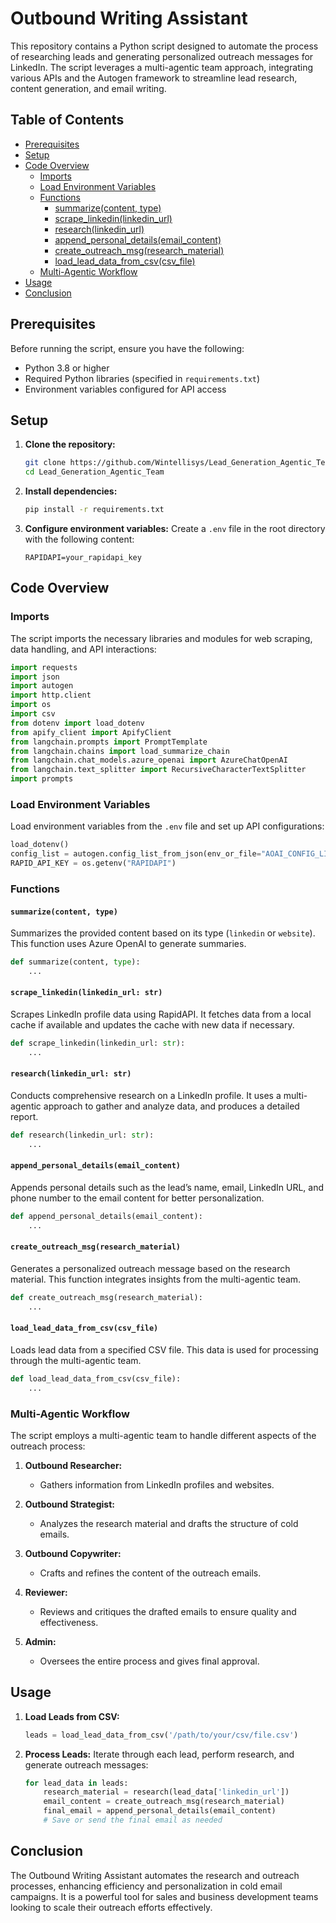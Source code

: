 # Outbound Writing Assistant

This repository contains a Python script designed to automate the process of researching leads and generating personalized outreach messages for LinkedIn. The script leverages a multi-agentic team approach, integrating various APIs and the Autogen framework to streamline lead research, content generation, and email writing.

## Table of Contents

- [Prerequisites](#prerequisites)
- [Setup](#setup)
- [Code Overview](#code-overview)
  - [Imports](#imports)
  - [Load Environment Variables](#load-environment-variables)
  - [Functions](#functions)
    - [summarize(content, type)](#summarizecontent-type)
    - [scrape_linkedin(linkedin_url)](#scrape_linkedinlinkedin_url-str)
    - [research(linkedin_url)](#researchlinkedin_url-str)
    - [append_personal_details(email_content)](#append_personal_detailsemail_content)
    - [create_outreach_msg(research_material)](#create_outreach_msgresearch_material)
    - [load_lead_data_from_csv(csv_file)](#load_lead_data_from_csvcsv_file)
  - [Multi-Agentic Workflow](#multi-agentic-workflow)
- [Usage](#usage)
- [Conclusion](#conclusion)

## Prerequisites

Before running the script, ensure you have the following:

- Python 3.8 or higher
- Required Python libraries (specified in `requirements.txt`)
- Environment variables configured for API access

## Setup

1. **Clone the repository:**
   ```bash
   git clone https://github.com/Wintellisys/Lead_Generation_Agentic_Team.git
   cd Lead_Generation_Agentic_Team
   ```

2. **Install dependencies:**
   ```bash
   pip install -r requirements.txt
   ```

3. **Configure environment variables:**
   Create a `.env` file in the root directory with the following content:
   ```env
   RAPIDAPI=your_rapidapi_key
   ```

## Code Overview

### Imports

The script imports the necessary libraries and modules for web scraping, data handling, and API interactions:

```python
import requests
import json
import autogen
import http.client
import os
import csv
from dotenv import load_dotenv
from apify_client import ApifyClient
from langchain.prompts import PromptTemplate
from langchain.chains import load_summarize_chain
from langchain.chat_models.azure_openai import AzureChatOpenAI
from langchain.text_splitter import RecursiveCharacterTextSplitter
import prompts
```

### Load Environment Variables

Load environment variables from the `.env` file and set up API configurations:

```python
load_dotenv()
config_list = autogen.config_list_from_json(env_or_file="AOAI_CONFIG_LIST")
RAPID_API_KEY = os.getenv("RAPIDAPI")
```

### Functions

#### `summarize(content, type)`

Summarizes the provided content based on its type (`linkedin` or `website`). This function uses Azure OpenAI to generate summaries.

```python
def summarize(content, type):
    ...
```

#### `scrape_linkedin(linkedin_url: str)`

Scrapes LinkedIn profile data using RapidAPI. It fetches data from a local cache if available and updates the cache with new data if necessary.

```python
def scrape_linkedin(linkedin_url: str):
    ...
```

#### `research(linkedin_url: str)`

Conducts comprehensive research on a LinkedIn profile. It uses a multi-agentic approach to gather and analyze data, and produces a detailed report.

```python
def research(linkedin_url: str):
    ...
```

#### `append_personal_details(email_content)`

Appends personal details such as the lead’s name, email, LinkedIn URL, and phone number to the email content for better personalization.

```python
def append_personal_details(email_content):
    ...
```

#### `create_outreach_msg(research_material)`

Generates a personalized outreach message based on the research material. This function integrates insights from the multi-agentic team.

```python
def create_outreach_msg(research_material):
    ...
```

#### `load_lead_data_from_csv(csv_file)`

Loads lead data from a specified CSV file. This data is used for processing through the multi-agentic team.

```python
def load_lead_data_from_csv(csv_file):
    ...
```

### Multi-Agentic Workflow

The script employs a multi-agentic team to handle different aspects of the outreach process:

1. **Outbound Researcher:**
   - Gathers information from LinkedIn profiles and websites.

2. **Outbound Strategist:**
   - Analyzes the research material and drafts the structure of cold emails.

3. **Outbound Copywriter:**
   - Crafts and refines the content of the outreach emails.

4. **Reviewer:**
   - Reviews and critiques the drafted emails to ensure quality and effectiveness.

5. **Admin:**
   - Oversees the entire process and gives final approval.

## Usage

1. **Load Leads from CSV:**
   ```python
   leads = load_lead_data_from_csv('/path/to/your/csv/file.csv')
   ```

2. **Process Leads:**
   Iterate through each lead, perform research, and generate outreach messages:
   ```python
   for lead_data in leads:
       research_material = research(lead_data['linkedin_url'])
       email_content = create_outreach_msg(research_material)
       final_email = append_personal_details(email_content)
       # Save or send the final email as needed
   ```

## Conclusion

The Outbound Writing Assistant automates the research and outreach processes, enhancing efficiency and personalization in cold email campaigns. It is a powerful tool for sales and business development teams looking to scale their outreach efforts effectively.
